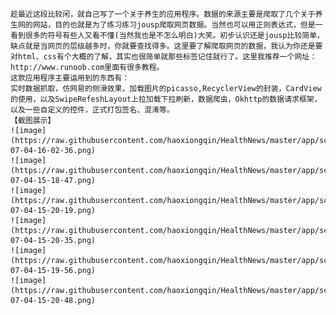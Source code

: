 ﻿
    趁最近这段比较闲，就自己写了一个关于养生的应用程序。数据的来源主要是爬取了几个关于养生网的网站，目的也就是为了练习练习jousp爬取网页数据。当然也可以用正则表达式，但是一看到很多的符号有些人又看不懂(当然我也是不怎么明白)大笑。初步认识还是jousp比较简单，缺点就是当网页的层级越多时，你就要查找得多。这里要了解爬取网页的数据，我认为你还是要对html、css有个大概的了解，其实也很简单就那些标签记住就行了。这里我推荐一个网址：http://www.runoob.com里面有很多教程。
	这款应用程序主要运用到的东西有：
	实时数据抓取，仿网易的侧滑效果，加载图片的picasso,RecyclerView的封装，CardView的使用，以及SwipeRefeshLayout上拉加载下拉刷新，数据爬虫，Okhttp的数据请求框架，以及一些自定义的控件，正式打包签名、混淆等。
	【截图展示】
    ![image](https://raw.githubusercontent.com/haoxiongqin/HealthNews/master/app/screenshot/Screenshot_2017-07-04-16-02-36.png)
    ![image](https://raw.githubusercontent.com/haoxiongqin/HealthNews/master/app/screenshot/Screenshot_2017-07-04-15-18-47.png)
    ![image](https://raw.githubusercontent.com/haoxiongqin/HealthNews/master/app/screenshot/Screenshot_2017-07-04-15-20-19.png)
    ![image](https://raw.githubusercontent.com/haoxiongqin/HealthNews/master/app/screenshot/Screenshot_2017-07-04-15-20-35.png)
    ![image](https://raw.githubusercontent.com/haoxiongqin/HealthNews/master/app/screenshot/Screenshot_2017-07-04-15-19-56.png)
    ![image](https://raw.githubusercontent.com/haoxiongqin/HealthNews/master/app/screenshot/Screenshot_2017-07-04-15-20-48.png)



